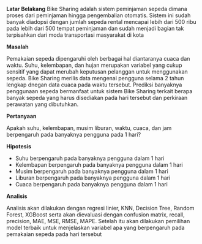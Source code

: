 __Latar Belakang__
Bike Sharing adalah sistem peminjaman sepeda dimana proses dari peminjaman hingga pengembalian otomatis. Sistem ini sudah banyak diadopsi dengan jumlah sepeda rental mencapai lebih dari 500 ribu pada lebih dari 500 tempat peminjaman dan sudah menjadi bagian tak terpisahkan dari moda transportasi masyarakat di kota

__Masalah__

Pemakaian sepeda dipengaruhi oleh berbagai hal diantaranya cuaca dan waktu. Suhu, kelembapan, dan hujan merupakan variabel yang cukup sensitif yang dapat merubah keputusan pelanggan untuk menggunakan sepeda. Bike Sharing merilis data mengenai pengguna selama 2 tahun lengkap dnegan data cuaca pada waktu tersebut.
Prediksi banyaknya penggunaan sepeda bermanfaat untuk sistem Bike Sharing terkait berapa banyak sepeda yang harus disediakan pada hari tersebut dan perkiraan perawatan yang dibutuhkan.

__Pertanyaan__

Apakah suhu, kelembapan, musim liburan, waktu, cuaca, dan jam berpengaruh pada banyaknya pengguna pada 1 hari?

__Hipotesis__

- Suhu berpengaruh pada banyaknya pengguna dalam 1 hari
- Kelembapan berpengaruh pada banyaknya pengguna dalam 1 hari
- Musim berpengaruh pada banyaknya pengguna dalam 1 hari
- Liburan berpengaruh pada banyaknya pengguna dalam 1 hari
- Cuaca berpengaruh pada banyaknya pengguna dalam 1 hari

__Analisis__

Analisis akan dilakukan dengan regresi linier, KNN, Decision Tree, Random Forest, XGBoost serta akan dievaluasi dengan confusion matrix, recall, precision, MAE, MSE, RMSE, MAPE. Setelah itu akan dilakukan pemilihan model terbaik untuk menjelaskan variabel apa yang berpengaruh pada pemakaian sepeda pada hari tersebut
